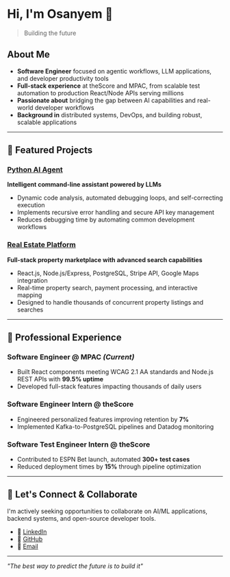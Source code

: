 # Hi, I'm Osanyem 👋
> Building the future 

## About Me
- **Software Engineer** focused on agentic workflows, LLM applications, and developer productivity tools
- **Full-stack experience** at theScore and MPAC, from scalable test automation to production React/Node APIs serving millions
- **Passionate about** bridging the gap between AI capabilities and real-world developer workflows
- **Background in** distributed systems, DevOps, and building robust, scalable applications

---

## 🚀 Featured Projects

### [Python AI Agent](https://github.com/Osanyem/Python-AI-Agent)
**Intelligent command-line assistant powered by LLMs**
- Dynamic code analysis, automated debugging loops, and self-correcting execution
- Implements recursive error handling and secure API key management
- Reduces debugging time by automating common development workflows

### [Real Estate Platform](https://github.com/Osanyem/Citi-Estate) 
**Full-stack property marketplace with advanced search capabilities**
- React.js, Node.js/Express, PostgreSQL, Stripe API, Google Maps integration
- Real-time property search, payment processing, and interactive mapping
- Designed to handle thousands of concurrent property listings and searches

---

## 💼 Professional Experience

### **Software Engineer @ MPAC** *(Current)*
- Built React components meeting WCAG 2.1 AA standards and Node.js REST APIs with **99.5% uptime**
- Developed full-stack features impacting thousands of daily users

### **Software Engineer Intern @ theScore** 
- Engineered personalized features improving retention by **7%**
- Implemented Kafka-to-PostgreSQL pipelines and Datadog monitoring

### **Software Test Engineer Intern @ theScore**
- Contributed to ESPN Bet launch, automated **300+ test cases**
- Reduced deployment times by **15%** through pipeline optimization

---

## 🤝 Let's Connect & Collaborate

I'm actively seeking opportunities to collaborate on AI/ML applications, backend systems, and open-source developer tools.

- 💼 [LinkedIn](https://linkedin.com/in/osanyemo)  
- 🐙 [GitHub](https://github.com/Osanyem)  
- 📧 [Email](mailto:osanyemo@gmail.com)

---

*"The best way to predict the future is to build it"*
